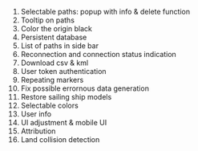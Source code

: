 1. Selectable paths: popup with info & delete function
2. Tooltip on paths
3. Color the origin black
4. Persistent database
5. List of paths in side bar
6. Reconnection and connection status indication
7. Download csv & kml
8. User token authentication
9. Repeating markers
10. Fix possible errornous data generation
11. Restore sailing ship models
12. Selectable colors
13. User info
14. UI adjustment & mobile UI
15. Attribution
16. Land collision detection